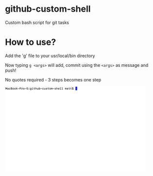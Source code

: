# github-custom-shell
Custom bash script for git tasks

# How to use?
Add the 'g' file to your usr/local/bin directory

Now typing `g <args>` will add, commit using the `<args>` as message and push!

No quotes required - 3 steps becomes one step

![Example 1](media/examp.gif)
